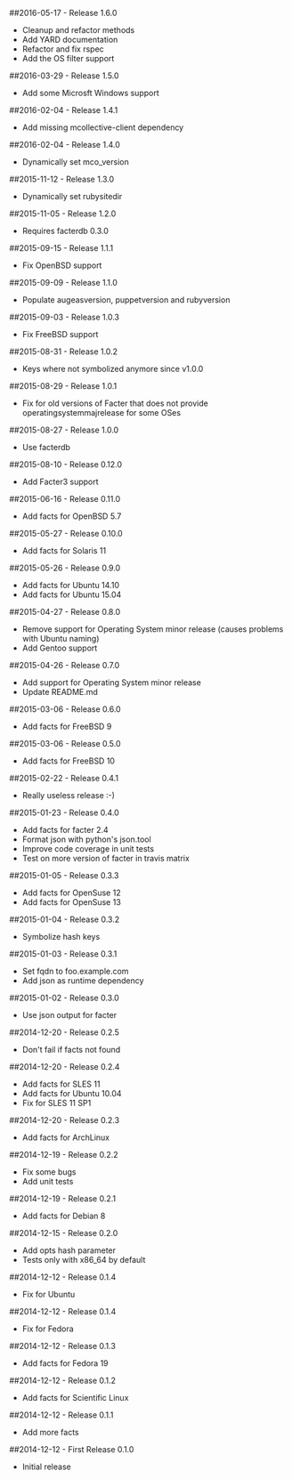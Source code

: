 ##2016-05-17 - Release 1.6.0
- Cleanup and refactor methods
- Add YARD documentation
- Refactor and fix rspec
- Add the OS filter support

##2016-03-29 - Release 1.5.0
- Add some Microsft Windows support

##2016-02-04 - Release 1.4.1
- Add missing mcollective-client dependency

##2016-02-04 - Release 1.4.0
- Dynamically set mco_version

##2015-11-12 - Release 1.3.0
- Dynamically set rubysitedir

##2015-11-05 - Release 1.2.0
- Requires facterdb 0.3.0

##2015-09-15 - Release 1.1.1
- Fix OpenBSD support

##2015-09-09 - Release 1.1.0
- Populate augeasversion, puppetversion and rubyversion

##2015-09-03 - Release 1.0.3
- Fix FreeBSD support

##2015-08-31 - Release 1.0.2
- Keys where not symbolized anymore since v1.0.0

##2015-08-29 - Release 1.0.1
- Fix for old versions of Facter that does not provide operatingsystemmajrelease for some OSes

##2015-08-27 - Release 1.0.0
- Use facterdb

##2015-08-10 - Release 0.12.0
- Add Facter3 support

##2015-06-16 - Release 0.11.0
- Add facts for OpenBSD 5.7

##2015-05-27 - Release 0.10.0
- Add facts for Solaris 11

##2015-05-26 - Release 0.9.0
- Add facts for Ubuntu 14.10
- Add facts for Ubuntu 15.04

##2015-04-27 - Release 0.8.0
- Remove support for Operating System minor release (causes problems with Ubuntu naming)
- Add Gentoo support

##2015-04-26 - Release 0.7.0
- Add support for Operating System minor release
- Update README.md

##2015-03-06 - Release 0.6.0
- Add facts for FreeBSD 9

##2015-03-06 - Release 0.5.0
- Add facts for FreeBSD 10

##2015-02-22 - Release 0.4.1
- Really useless release :-)

##2015-01-23 - Release 0.4.0
- Add facts for facter 2.4
- Format json with python's json.tool
- Improve code coverage in unit tests
- Test on more version of facter in travis matrix

##2015-01-05 - Release 0.3.3
- Add facts for OpenSuse 12
- Add facts for OpenSuse 13

##2015-01-04 - Release 0.3.2
* Symbolize hash keys

##2015-01-03 - Release 0.3.1
- Set fqdn to foo.example.com
- Add json as runtime dependency

##2015-01-02 - Release 0.3.0
- Use json output for facter

##2014-12-20 - Release 0.2.5
- Don't fail if facts not found

##2014-12-20 - Release 0.2.4
- Add facts for SLES 11
- Add facts for Ubuntu 10.04
- Fix for SLES 11 SP1

##2014-12-20 - Release 0.2.3
- Add facts for ArchLinux

##2014-12-19 - Release 0.2.2
- Fix some bugs
- Add unit tests

##2014-12-19 - Release 0.2.1
- Add facts for Debian 8

##2014-12-15 - Release 0.2.0
- Add opts hash parameter
- Tests only with x86_64 by default

##2014-12-12 - Release 0.1.4
- Fix for Ubuntu

##2014-12-12 - Release 0.1.4
- Fix for Fedora

##2014-12-12 - Release 0.1.3
- Add facts for Fedora 19

##2014-12-12 - Release 0.1.2
- Add facts for Scientific Linux

##2014-12-12 - Release 0.1.1
- Add more facts

##2014-12-12 - First Release 0.1.0
- Initial release
